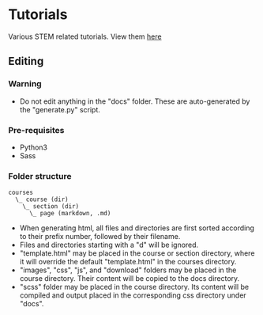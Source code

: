 # Tutorials

Various STEM related tutorials. View them [here](https://quirkycort.github.io/tutorials/)

## Editing

### Warning

* Do not edit anything in the "docs" folder. These are auto-generated by the "generate.py" script.

### Pre-requisites

* Python3
* Sass

### Folder structure

```
courses
  \_ course (dir)
    \_ section (dir)
      \_ page (markdown, .md)
```

* When generating html, all files and directories are first sorted according to their prefix number, followed by their filename.
* Files and directories starting with a "d" will be ignored.
* "template.html" may be placed in the course or section directory, where it will override the default "template.html" in the courses directory.
* "images", "css", "js", and "download" folders may be placed in the course directory. Their content will be copied to the docs directory.
* "scss" folder may be placed in the course directory. Its content will be compiled and output placed in the corresponding css directory under "docs".